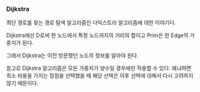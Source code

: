 ###  Dijkstra
최단 경로를 찾는 경로 탐색 알고리즘인 다익스트라 알고리즘에 대한 이야기다.

Dijkstra에선 D로써 한 노드에서 특정 노드까지의 거리의 합이고  Prim은 한 Edge의 가중치가 된다.

그래서 Dijkstra는 이전 방문했던 노드의 정보를 알아야 된다. 

참고로 Dijkstra 알고리즘은 모든 가중치가 양수일 경우에만 적용할 수 있다. 왜냐하면 최소 비용을 가지는 정점을 선택했을 때 해당 선택은 이후 선택에 대해서 다시 고려하지 않기 때문이다.
